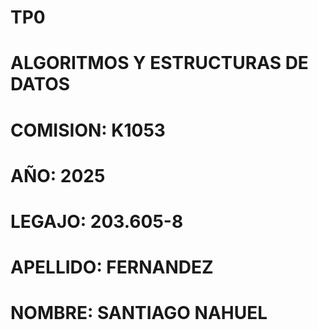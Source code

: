 # TP0
# ALGORITMOS Y ESTRUCTURAS DE DATOS
# COMISION: K1053
# AÑO: 2025
# LEGAJO: 203.605-8
# APELLIDO: FERNANDEZ
# NOMBRE: SANTIAGO NAHUEL
